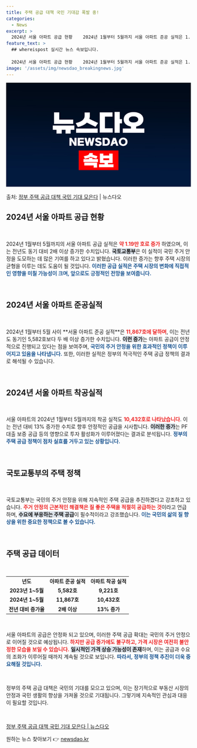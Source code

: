 ```yaml
---
title: 주택 공급 대책 국민 기대감 폭발 중!
categories:
  - News
excerpt: >
  2024년 서울 아파트 공급 현황    2024년 1월부터 5월까지 서울 아파트 준공 실적은 1.19만 호로…
feature_text: >
  ## whereispost 실시간 뉴스 속보입니다.

  2024년 서울 아파트 공급 현황    2024년 1월부터 5월까지 서울 아파트 준공 실적은 1.19만 호로…
image: '/assets/img/newsdao_breakingnews.jpg'
---
```


![뉴스다오 속보](/assets/img/newsdao_breakingnews.jpg)

<p>출처: <a href="https://newsdao.kr/4878" rel="dofollow">정부 주택 공급 대책 국민 기대 모은다</a> | 뉴스다오</p>

<h2 data-ke-size="size26">2024년 서울 아파트 공급 현황</h2>
<p data-ke-size="size16">&nbsp;</p>
2024년 1월부터 5월까지의 서울 아파트 공급 실적은 <b><span style="color: #ee2323;">약 1.19만 호로 증가</span></b> 하였으며, 이는 전년도 동기 대비 2배 이상 증가한 수치입니다. <b><span style="background-color: #21538527;">국토교통부</span></b>은 이 실적이 국민 주거 안정을 도모하는 데 많은 기여를 하고 있다고 밝혔습니다. 이러한 증가는 향후 주택 시장의 균형을 이루는 데도 도움이 될 것입니다. <b><span style="color: #1a5490;">이러한 공급 실적은 주택 시장의 변화에 직접적인 영향을 미칠 가능성이 크며, 앞으로도 긍정적인 전망을 보여줍니다.</span></b>

<p data-ke-size="size16">&nbsp;</p>
<h2 data-ke-size="size26">2024년 서울 아파트 준공실적</h2>
<p data-ke-size="size16">&nbsp;</p>
2024년 1월부터 5월 사이 **서울 아파트 준공 실적**은 <b><span style="color: #ee2323;">11,867호에 달하며</span></b>, 이는 전년도 동기인 5,582호보다 두 배 이상 증가한 수치입니다. <b><span style="background-color: #21538527;">이런 증가</span></b>는 아파트 공급이 안정적으로 진행되고 있다는 점을 보여주며, <b><span style="color: #1a5490;">국민의 주거 안정을 위한 효과적인 정책이 이루어지고 있음을 나타냅니다.</span></b> 또한, 이러한 실적은 정부의 적극적인 주택 공급 정책의 결과로 해석될 수 있습니다.

<p data-ke-size="size16">&nbsp;</p>
<h2 data-ke-size="size26">2024년 서울 아파트 착공실적</h2>
<p data-ke-size="size16">&nbsp;</p>
서울 아파트의 2024년 1월부터 5월까지의 착공 실적도 <b><span style="color: #ee2323;">10,432호로 나타났습니다</span></b>. 이는 전년 대비 13% 증가한 수치로 향후 안정적인 공급을 시사합니다. <b><span style="background-color: #21538527;">이러한 증가</span></b>는 PF대출 보증 공급 등의 영향으로 투자 활성화가 이루어졌다는 결과로 분석됩니다. <b><span style="color: #1a5490;">정부의 주택 공급 정책이 점차 실효를 거두고 있는 상황입니다.</span></b>

<p data-ke-size="size16">&nbsp;</p>
<h2 data-ke-size="size26">국토교통부의 주택 정책</h2>
<p data-ke-size="size16">&nbsp;</p>
국토교통부는 국민의 주거 안정을 위해 지속적인 주택 공급을 추진하겠다고 강조하고 있습니다. <b><span style="color: #ee2323;">주거 안정의 근본적인 해결책은 질 좋은 주택을 적절히 공급하는 것</span></b>이라고 언급하며, <b><span style="background-color: #21538527;">수요에 부응하는 주택 공급</span></b>이 필수적이라고 강조했습니다. <b><span style="color: #1a5490;">이는 국민의 삶의 질 향상을 위한 중요한 정책으로 볼 수 있습니다.</span></b>

<p data-ke-size="size16">&nbsp;</p>
<h2 data-ke-size="size26">주택 공급 데이터</h2>
<p data-ke-size="size16">&nbsp;</p>
<table style="border-collapse: collapse; width: 100%;">
    <tr>
        <td style="text-align: center; height: 17px;"><b>년도</b></td>
        <td style="text-align: center; height: 17px;"><b>아파트 준공 실적</b></td>
        <td style="text-align: center; height: 17px;"><b>아파트 착공 실적</b></td>
    </tr>
    <tr>
        <td style="text-align: center; height: 17px;"><b>2023년 1~5월</b></td>
        <td style="text-align: center; height: 17px;"><b>5,582호</b></td>
        <td style="text-align: center; height: 17px;"><b>9,221호</b></td>
    </tr>
    <tr>
        <td style="text-align: center; height: 17px;"><b>2024년 1~5월</b></td>
        <td style="text-align: center; height: 17px;"><b>11,867호</b></td>
        <td style="text-align: center; height: 17px;"><b>10,432호</b></td>
    </tr>
    <tr>
        <td style="text-align: center; height: 17px;"><b>전년 대비 증가율</b></td>
        <td style="text-align: center; height: 17px;"><b>2배 이상</b></td>
        <td style="text-align: center; height: 17px;"><b>13% 증가</b></td>
    </tr>
</table>

<p data-ke-size="size16">&nbsp;</p>
서울 아파트의 공급은 안정화 되고 있으며, 이러한 주택 공급 확대는 국민의 주거 안정으로 이어질 것으로 예상됩니다. <b><span style="color: #ee2323;">하지만 공급 증가에도 불구하고, 가격 시장은 여전히 불안정한 모습을 보일 수 있습니다.</span></b> <b><span style="background-color: #21538527;">일시적인 가격 상승 가능성이 존재</span></b>하며, 이는 공급과 수요의 조화가 이루어질 때까지 계속될 것으로 보입니다. <b><span style="color: #1a5490;">따라서, 정부의 정책 추진이 더욱 중요해질 것입니다.</span></b>

<p data-ke-size="size16">&nbsp;</p>
정부의 주택 공급 대책은 국민의 기대를 모으고 있으며, 이는 장기적으로 부동산 시장의 안정과 국민 생활의 향상을 가져올 것으로 기대됩니다. 그렇기에 지속적인 관심과 대응이 필요할 것입니다. 

<p data-ke-size="size16">&nbsp;</p>
<a href="https://newsdao.kr/4878">정부 주택 공급 대책 국민 기대 모은다 | 뉴스다오</a> 

원하는 뉴스 찾아보기 👉 <a href="https://newsdao.kr" rel="dofollow">newsdao.kr</a>



